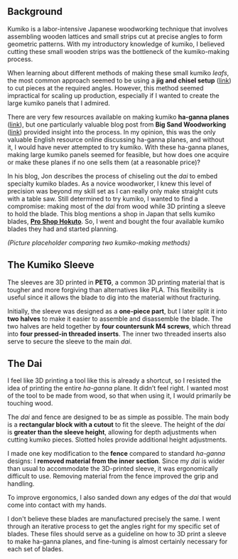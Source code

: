## Background

Kumiko is a labor-intensive Japanese woodworking technique that involves assembling wooden lattices and small strips cut at precise angles to form geometric patterns. With my introductory knowledge of kumiko, I believed cutting these small wooden strips was the  bottleneck of the kumiko-making process.

When learning about different methods of making these small kumiko *leafs*, the most common approach seemed to be using a **jig and chisel setup** ([link](https://www.youtube.com/watch?v=zId1w-6QfYw&ab_channel=JohnnyTromboukis%28JTWoodworks%29)) to cut pieces at the required angles. However, this method seemed impractical for scaling up production, especially if I wanted to create the large kumiko panels that I admired.

There are very few resources available on making kumiko **ha-ganna planes** ([link](https://www.youtube.com/watch?v=-NuqwJz9RNE&ab_channel=%E7%AB%B9%E4%B8%AD%E5%A4%A7%E5%B7%A5%E9%81%93%E5%85%B7%E9%A4%A8)), but one particularly valuable blog post from **Big Sand Woodworking** ([link](https://www.bigsandwoodworking.com/ha-ganna-%E8%91%89%E9%89%8B-making-dai/)) provided insight into the process. In my opinion, this was the only valuable English resource online discussing ha-ganna planes, and without it, I would have never attempted to try kumiko. With these ha-ganna planes, making large kumiko panels seemed for feasible, but how does one acquire or make these planes if no one sells them (at a reasonable price)?

In his blog, Jon describes the process of chiseling out the *dai* to embed specialty kumiko blades. As a novice woodworker, I knew this level of precision was beyond my skill set as I can really only make straight cuts with a table saw. Still determined to try kumiko, I wanted to find a compromise: making most of the *dai* from wood while 3D printing a sleeve to hold the blade.  This blog mentions a shop in Japan that sells kumiko blades, **[Pro Shop Hokuto](https://www5e.biglobe.ne.jp/~ttoishi/sumurai.index.html)**. So, I went and bought the four available kumiko blades they had and started planning.
 


*(Picture placeholder comparing two kumiko-making methods)*

## The Kumiko Sleeve

The sleeves are 3D printed in **PETG**, a common 3D printing material that is tougher and more forgiving than alternatives like PLA. This flexibility is useful since it allows the blade to dig into the material without fracturing.

Initially, the sleeve was designed as a **one-piece part**, but I later split it into **two halves** to make it easier to assemble and disassemble the blade. The two halves are held together by **four countersunk M4 screws**, which thread into **four pressed-in threaded inserts**. The inner two threaded inserts also serve to secure the sleeve to the main *dai*.

## The Dai

I feel like 3D printing a tool like this is already a shortcut, so I resisted the idea of printing the entire *ha-ganna* plane. It didn’t feel right. I wanted most of the tool to be made from wood, so that when using it, I would primarily be touching wood.

The *dai* and fence are designed to be as simple as possible. The main body is a **rectangular block with a cutout** to fit the sleeve. The height of the *dai* is **greater than the sleeve height**, allowing for depth adjustments when cutting kumiko pieces. Slotted holes provide additional height adjustments.

I made one key modification to the **fence** compared to standard *ha-ganna* designs: I **removed material from the inner section**. Since my *dai* is wider than usual to accommodate the 3D-printed sleeve, it was ergonomically difficult to use. Removing material from the fence improved the grip and handling.

To improve ergonomics, I also sanded down any edges of the *dai* that would come into contact with my hands.

I don't believe these blades are manufactured precisely the same. I went through an iterative process to get the angles right for my specific set of blades. These files should serve as a guideline on how to 3D print a sleeve to make ha-ganna planes, and fine-tuning is almost certainly necessary for each set of blades.   



